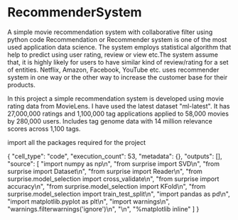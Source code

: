 # RecommenderSystem
A simple movie recommendation system with collaborative filter using python code
Recommendation or Recommender system is one of the most used application data science. The system employs statistical algorithm that help to predict using user rating, review or view etc.The system assume that, it is highly likely for users to have similar kind of review/rating for a set of entities. Netflix, Amazon, Facebook, YouTube etc. uses recommender system in one way or the other way to increase the customer base for their products.

In this project a simple recommendation system is developed using movie rating data from MovieLens. I have used the latest dataset "ml-latest". It has 27,000,000 ratings and 1,100,000 tag applications applied to 58,000 movies by 280,000 users. Includes tag genome data with 14 million relevance scores across 1,100 tags. 

import all the packages required for the project

{
   "cell_type": "code",
   "execution_count": 53,
   "metadata": {},
   "outputs": [],
   "source": [
    "import numpy as np\n",
    "from surprise import SVD\n",
    "from surprise import Dataset\n",
    "from surprise import Reader\n",
    "from surprise.model_selection import cross_validate\n",
    "from surprise import accuracy\n",
    "from surprise.model_selection import KFold\n",
    "from surprise.model_selection import train_test_split\n",
    "import pandas as pd\n",
    "import matplotlib.pyplot as plt\n",
    "import warnings\n",
    "warnings.filterwarnings('ignore')\n",
    "\n",
    "%matplotlib inline"
   ]
  }
